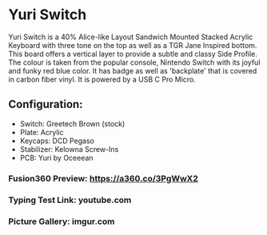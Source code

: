 # Yuri Switch

Yuri Switch is a 40%  Alice-like Layout Sandwich Mounted Stacked Acrylic Keyboard with three tone on the top as well as a TGR Jane Inspired bottom. This board offers a vertical layer to provide a subtle and classy Side Profile. The colour is taken from the popular console, Nintendo Switch with its joyful and funky red blue color. It has badge as well as 'backplate' that is covered in carbon fiber vinyl. It is powered by a USB C Pro Micro.

## Configuration:
- Switch: Greetech Brown (stock)
- Plate: Acrylic
- Keycaps: DCD Pegaso
- Stabilizer: Kelowna Screw-Ins
- PCB: Yuri by Oceeean

### Fusion360 Preview: https://a360.co/3PgWwX2

### Typing Test Link: youtube.com

### Picture Gallery: imgur.com